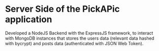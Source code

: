 # Server Side of the PickAPic application

Developed a NodeJS Backend with the ExpressJS framework, to interact with MongoDB instances that stores the users data (relevant data hashed with bycrypt) and posts data (authenticated with JSON Web Token).
